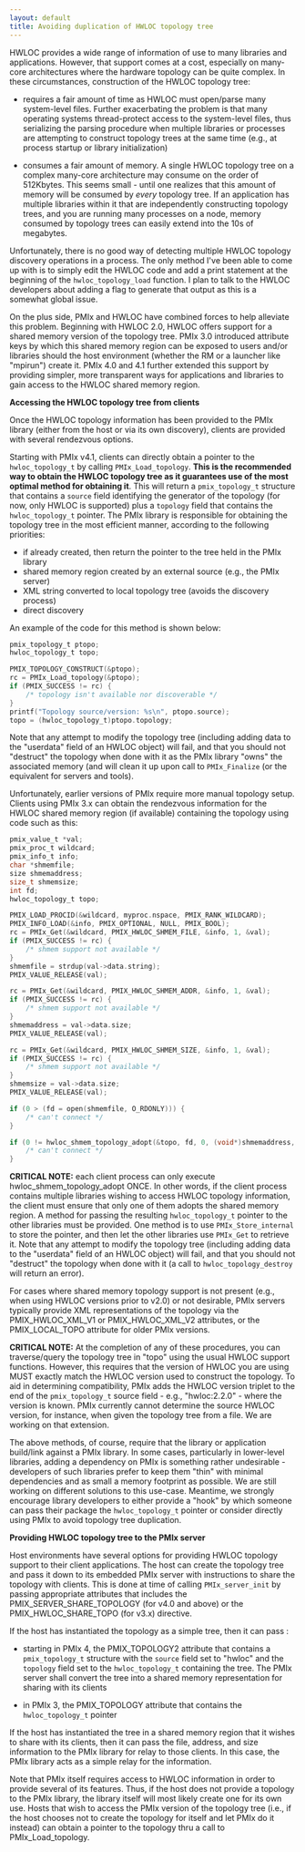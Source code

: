 ```yaml
---
layout: default
title: Avoiding duplication of HWLOC topology tree
---
```


HWLOC provides a wide range of information of use to many libraries and applications. However, that support comes at a cost, especially on many-core architectures where the hardware topology can be quite complex. In these circumstances, construction of the HWLOC topology tree:

- requires a fair amount of time as HWLOC must open/parse many system-level files. Further exacerbating the problem is that many operating systems thread-protect access to the system-level files, thus serializing the parsing procedure when multiple libraries or processes are attempting to construct topology trees at the same time (e.g., at process startup or library initialization)

- consumes a fair amount of memory. A single HWLOC topology tree on a complex many-core architecture may consume on the order of 512Kbytes. This seems small - until one realizes that this amount of memory will be consumed by _every_ topology tree. If an application has multiple libraries within it that are independently constructing topology trees, and you are running many processes on a node, memory consumed by topology trees can easily extend into the 10s of megabytes.

Unfortunately, there is no good way of detecting multiple HWLOC topology discovery operations in a process. The only method I've been able to come up with is to simply edit the HWLOC code and add a print statement at the beginning of the `hwloc_topology_load` function. I plan to talk to the HWLOC developers about adding a flag to generate that output as this is a somewhat global issue.

On the plus side, PMIx and HWLOC have combined forces to help alleviate this problem. Beginning with HWLOC 2.0, HWLOC offers support for a shared memory version of the topology tree. PMIx 3.0 introduced attribute keys by which this shared memory region can be exposed to users and/or libraries should the host environment (whether the RM or a launcher like "mpirun") create it. PMIx 4.0 and 4.1 further extended this support by providing simpler, more transparent ways for applications and libraries to gain access to the HWLOC shared memory region.

**Accessing the HWLOC topology tree from clients**

Once the HWLOC topology information has been provided to the PMIx library (either from the host or via its own
discovery), clients are provided with several rendezvous options.

Starting with PMIx v4.1, clients can directly obtain a pointer to the `hwloc_topology_t` by calling `PMIx_Load_topology`. **This is the recommended way to obtain the HWLOC topology tree as it guarantees
use of the most optimal method for obtaining it**. This will return a `pmix_topology_t` structure that contains a `source` field
identifying the generator of the topology (for now, only HWLOC is supported) plus a `topology` field that contains
the `hwloc_topology_t` pointer. The PMIx library is responsible for obtaining the topology tree in the most efficient manner, according to the following priorities:
- if already created, then return the pointer to the tree held in the PMIx library
- shared memory region created by an external source (e.g., the PMIx server)
- XML string converted to local topology tree (avoids the discovery process)
- direct discovery

An example of the code for this method is shown below:

```c
pmix_topology_t ptopo;
hwloc_topology_t topo;

PMIX_TOPOLOGY_CONSTRUCT(&ptopo);
rc = PMIx_Load_topology(&ptopo);
if (PMIX_SUCCESS != rc) {
    /* topology isn't available nor discoverable */
}
printf("Topology source/version: %s\n", ptopo.source);
topo = (hwloc_topology_t)ptopo.topology;
```
Note that any attempt to modify the topology tree (including adding data to the "userdata" field of an HWLOC object) will fail, and that you should not "destruct" the topology when done with it as the PMIx library "owns" the associated memory (and will clean it up upon call
to `PMIx_Finalize` (or the equivalent for servers and tools).

Unfortunately, earlier versions of PMIx require more manual topology setup. Clients using PMIx 3.x can obtain the rendezvous
information for the HWLOC shared memory region (if available) containing the topology using code such as this:

```c
pmix_value_t *val;
pmix_proc_t wildcard;
pmix_info_t info;
char *shmemfile;
size shmemaddress;
size_t shmemsize;
int fd;
hwloc_topology_t topo;

PMIX_LOAD_PROCID(&wildcard, myproc.nspace, PMIX_RANK_WILDCARD);
PMIX_INFO_LOAD(&info, PMIX_OPTIONAL, NULL, PMIX_BOOL);
rc = PMIx_Get(&wildcard, PMIX_HWLOC_SHMEM_FILE, &info, 1, &val);
if (PMIX_SUCCESS != rc) {
    /* shmem support not available */
}
shmemfile = strdup(val->data.string);
PMIX_VALUE_RELEASE(val);

rc = PMIx_Get(&wildcard, PMIX_HWLOC_SHMEM_ADDR, &info, 1, &val);
if (PMIX_SUCCESS != rc) {
    /* shmem support not available */
}
shmemaddress = val->data.size;
PMIX_VALUE_RELEASE(val);

rc = PMIx_Get(&wildcard, PMIX_HWLOC_SHMEM_SIZE, &info, 1, &val);
if (PMIX_SUCCESS != rc) {
    /* shmem support not available */
}
shmemsize = val->data.size;
PMIX_VALUE_RELEASE(val);

if (0 > (fd = open(shmemfile, O_RDONLY))) {
    /* can't connect */
}

if (0 != hwloc_shmem_topology_adopt(&topo, fd, 0, (void*)shmemaddress, shmemsize, 0)) {
    /* can't connect */
}
```
**CRITICAL NOTE:** each client process can only execute hwloc_shmem_topology_adopt ONCE. In other words, if the client process
contains multiple libraries wishing to access HWLOC topology information, the client must ensure that only one of them adopts the
shared memory region. A method for passing the resulting `hwloc_topology_t` pointer to the other libraries must be provided. One
method is to use `PMIx_Store_internal` to store the pointer, and then let the other libraries use `PMIx_Get` to retrieve it. Note that any attempt to modify the topology tree (including adding data to the "userdata" field of an HWLOC object) will fail, and that you should not "destruct" the topology when done with it (a call to `hwloc_topology_destroy` will return an error).

For cases where shared memory topology support is not present (e.g., when using HWLOC versions prior to v2.0) or not desirable, PMIx servers typically provide XML representations of the topology via the PMIX_HWLOC_XML_V1 or  PMIX_HWLOC_XML_V2 attributes, or the PMIX_LOCAL_TOPO attribute for older PMIx versions.

**CRITICAL NOTE:** At the completion of any of these procedures, you can traverse/query the topology tree in "topo" using the usual HWLOC support functions. However, this requires that the version of HWLOC you are using MUST exactly match the HWLOC version used to construct the topology. To aid in determining compatibility, PMIx adds the HWLOC version triplet to the end of the `pmix_topology_t` source field - e.g., "hwloc:2.2.0" - where the version is known. PMIx currently cannot determine the source HWLOC version, for instance, when given the topology tree from a file. We are working on that extension.

The above methods, of course, require that the library or application build/link against a PMIx library. In some cases, particularly in lower-level libraries, adding a dependency on PMIx is something rather undesirable - developers of such libraries prefer to keep them "thin" with minimal dependencies and as small a memory footprint as possible. We are still working on different solutions to this use-case. Meantime, we strongly
encourage library developers to either provide a "hook" by which someone can pass their package the `hwloc_topology_t` pointer or consider directly using PMIx to avoid topology tree duplication.



**Providing HWLOC topology tree to the PMIx server**

Host environments have several options for providing HWLOC topology support to their client applications.
The host can create the topology tree and pass it down to its embedded PMIx server with instructions to
share the topology with clients. This is done at time of calling `PMIx_server_init` by passing appropriate
attributes that includes the PMIX_SERVER_SHARE_TOPOLOGY (for v4.0 and above) or the
PMIX_HWLOC_SHARE_TOPO (for v3.x) directive.

If the host has instantiated the topology as a simple tree, then it can pass :

- starting in PMIx 4, the PMIX_TOPOLOGY2 attribute that contains a `pmix_topology_t` structure with
the `source` field set to "hwloc" and the `topology` field set to the `hwloc_topology_t` containing the
tree. The PMIx server shall convert the tree into a shared memory representation for sharing with its clients

- in PMIx 3, the PMIX_TOPOLOGY attribute that contains the `hwloc_topology_t` pointer

If the host has instantiated the tree in a shared memory region that it wishes to share with its clients, then it can
pass the file, address, and size information to the PMIx library for relay to those clients. In this case, the PMIx library
acts as a simple relay for the information.

Note that PMIx itself requires access to HWLOC information in order to provide several of its features. Thus, if
the host does not provide a topology to the PMIx library, the library itself will most likely create one for its own
use. Hosts that wish to access the PMIx version of the topology tree (i.e., if the host chooses not to create the topology
for itself and let PMIx do it instead) can obtain a pointer to the topology thru a call to PMIx_Load_topology.
